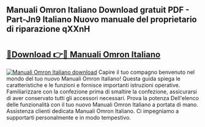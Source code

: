 ## Manuali Omron Italiano Download gratuit PDF - Part-Jn9 Italiano Nuovo manuale del proprietario di riparazione qXXnH

# <h2><a href="http://dffiry.blite.top/?on=Manuali+Omron+Italiano">🔗Download 👉🔴 Manuali Omron Italiano</a></h2>

[![Manuali Omron Italiano download](https://i.imgur.com/lujVjoI.png)](http://dffiry.blite.top/?on=Manuali+Omron+Italiano)
Capire il tuo compagno benvenuto nel mondo del tuo nuovo Manuali Omron Italiano! Questa guida spiega le caratteristiche e le funzioni e fornisce importanti istruzioni operative. Familiarizzare con la confezione prima di smaltire la confezione, assicurarsi di aver conservato tutti gli accessori necessari. Prova la potenza Dell'elenco delle funzionalità con il tuo nuovo Manuali Omron Italiano a portata di mano. Assistenza clienti dedicata Manuali Omron Italiano. Ci impegniamo a supportarti personalmente e in modo tempestivo.

